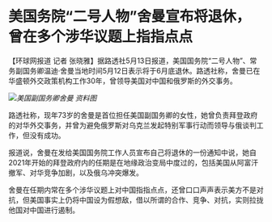 # 美国务院“二号人物”舍曼宣布将退休，曾在多个涉华议题上指指点点

【环球网报道 记者
张晓雅】据路透社5月13日报道，美国国务院“二号人物”、常务副国务卿温迪·舍曼当地时间5月12日表示将于6月底退休。路透社称，舍曼已在华盛顿外交政策机构工作30年，曾领导美国对中国和俄罗斯的外交事务。

![](https://inews.gtimg.com/om_bt/OVju7QOXNWEPWPyFC9LakkD8gnBQlwxdmmlDlLvcDnEj0AA/1000)_美国副国务卿舍曼
资料图_

路透社称，现年73岁的舍曼是首位担任美国副国务卿的女性，她曾负责拜登政府的对华外交事务，并曾为避免俄罗斯对乌克兰发起特别军事行动而领导与俄谈判工作，但没有成功。

报道说，舍曼在发给美国国务院工作人员宣布自己将退休的一份通知中说，她自2021年开始的拜登政府内的任期是在地缘政治变局中度过的，包括美国从阿富汗撤军、对华竞争加剧，以及俄乌冲突爆发。

舍曼在任期内常在多个涉华议题上对中国指指点点，还曾口口声声表示美方不是对抗，但美国事实上仍将中国设为假想敌，借以所谓的合作、竞争、对抗，实则拉拢他国对中国进行遏制。

